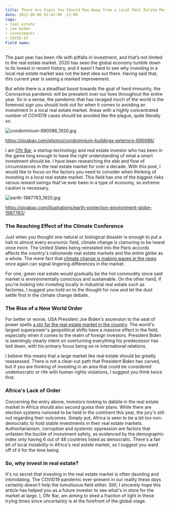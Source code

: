 ```yaml
---
title: These are Signs You Should Run Away from a Local Real Estate Market
date: 2021-06-06 02:42:00 -11:00
tags:
- real estate
- joe biden
- investments
- COVID-19
Field name: 
---
```


The past year has been rife with pitfalls in investment, and that’s not limited to the real estate market. 2020 has seen the global economy tumble down to its lowest in recent history, and it wasn't hard to see why investing in a local real estate market was not the best idea out there. Having said that, this current year is seeing a marked improvement. 

But while there is a steadfast boost towards the goal of herd immunity, the Coronavirus pandemic will be prevalent over our lives throughout the entire year. So in a sense, the pandemic that has ravaged much of the world is the foremost sign you should look out for when it comes to avoiding an investment in a local real estate market. Areas with a highly concentrated number of COVID19 cases should be avoided like the plague, quite literally so. 

![condominium-690086_1920.jpg](/uploads/condominium-690086_1920.jpg)

https://pixabay.com/photos/condominium-buildings-exteriors-690086/

I am [Ofir Bar](https://ofireyalbar.medium.com/), a startup technology and real estate investor who has been in the game long enough to have the right understanding of what a smart investment should be. I have been researching the ebb and flow of circumstances in the real estate market for over a decade. With this post, I would like to focus on the factors you need to consider when thinking of investing in a local real estate market. This field has one of the biggest risks versus reward swings that've ever been in a type of economy, so extreme caution is necessary. 

![earth-1987763_1920.jpg](/uploads/earth-1987763_1920.jpg)

https://pixabay.com/illustrations/earth-protection-environment-globe-1987763/

### **The Reaching Effect of the Climate Conference**

Just when you thought one natural or biological disaster is enough to put a halt to almost every economic field, climate change is clamoring to be heard once more. The United States being reinstated into the Paris accords affects the country's nationwide real estate markets and the entire globe as a whole. The mere fact that [climate change is making waves in the news](https://www.forbes.com/sites/erikkobayashisolomon/2019/03/11/that-sinking-feeling-real-estate-in-the-age-of-climate-change/?sh=4773641d4d5d) once again can signal lingering differences in the market. 

For one, green real estate would gradually be the hot commodity since said market is environmentally conscious and sustainable. On the other hand, if you're looking into investing locally in industrial real estate such as factories, I suggest you hold on to the thought for now and let the dust settle first in the climate change debate. 

### **The Rise of a New World Order**

For better or worse, USA President Joe Biden's ascension to the seat of power spells [a stir for the real estate market in the country](https://edition.cnn.com/2021/01/20/success/biden-eviction-foreclosure-moratorium-executive-action/index.html). The world's largest superpower's geopolitical shifts have a massive effect in the field, especially when it comes to the realm of foreign investors. President Biden is seemingly clearly intent on overturning everything his predecessor has laid down, with his primary focus being on re international relations.

I believe this means that a large market like real estate should be greatly reassessed. There is not a clear-cut path that President Biden has carved, but if you are thinking of investing in an area that could be considered undemocratic or rife with human rights violations, I suggest you think twice first. 

### **Africa's Lack of Order**

Concerning the entry above, investors looking to dabble in the real estate market in Africa should also second guess their plans. While there are election systems rumored to be held in the continent this year, the jury's still out regarding their outcomes. Simply put, Africa is seen to be a bit too non-democratic to hold stable investments in their real estate markets.
Authoritarianism, corruption and systemic oppression are factors that unfasten the buckle of investment safety, as evidenced by the demographic index only having 6 out of 48 countries listed as democratic. There's a fair bit of local instability in Africa's real estate market, so I suggest you ward off of it for the time being. 

### **So, why invest in real estate?**

It's no secret that investing in the real estate market is often daunting and intimidating. The COVID19 pandemic ever-present in our reality these days certainly doesn't help the tumultuous field either. Still, I sincerely hope this article has helped you as a future investor to see what's in store for the market at large. I, Ofir Bar, am aiming to shed a fraction of light in these trying times since uncertainty is at the forefront of the global stage.


